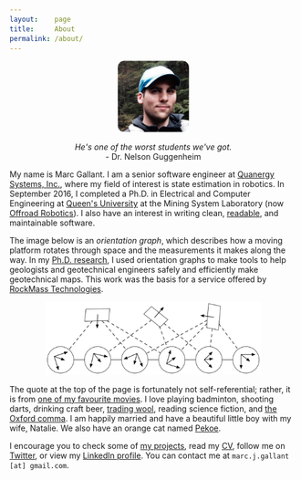 ```yaml
---
layout:    page
title:     About
permalink: /about/
---
```

<p style="text-align:center"><img src="/images/avatar.png" alt="Me!" style="width: 25%; height: 25%"/></p>

<p style='text-align: center;'><i>He's one of the worst students we've got.</i><br />- Dr. Nelson Guggenheim</p>

My name is Marc Gallant. I am a senior software engineer at [Quanergy Systems, Inc.](http://www.quanergy.com), where my field of interest is state estimation in robotics. In September 2016, I completed a Ph.D. in Electrical and Computer Engineering at [Queen's University](www.queensu.ca) at the Mining System Laboratory (now [Offroad Robotics](https://offroad.engineering.queensu.ca)). I also have an interest in writing clean, [readable](https://www.goodreads.com/quotes/9168-programs-must-be-written-for-people-to-read-and-only), and maintainable software.

The image below is an *orientation graph*, which describes how a moving platform rotates through space and the measurements it makes along the way. In my [Ph.D. research](http://qspace.library.queensu.ca/jspui/handle/1974/15025), I used orientation graphs to make tools to help geologists and geotechnical engineers safely and efficiently make geotechnical maps. This work was the basis for a service offered by [RockMass Technologies](https://www.rockmasstech.com/). 

<p style="text-align:center"><img src="/images/graph.png" alt="An orientation graph" style="width: 75%; height: 75%"/></p>

The quote at the top of the page is fortunately not self-referential; rather, it is from [one of my favourite movies](http://www.imdb.com/title/tt0128445/). I love playing badminton, shooting darts, drinking craft beer, [trading wool](https://en.wikipedia.org/wiki/Catan), reading science fiction, and [the Oxford comma](https://en.wikipedia.org/wiki/Serial_comma). I am happily married and have a beautiful little boy with my wife, Natalie. We also have an orange cat named [Pekoe](https://en.wikipedia.org/wiki/Tea_leaf_grading#Orange_pekoe).

I encourage you to check some of [my projects](https://github.com/kam3k), read my [CV](../cv), follow me on [Twitter](https://twitter.com/marcjgallant), or view my [LinkedIn profile](http://ca.linkedin.com/in/marcjgallant). You can contact me at `marc.j.gallant [at] gmail.com`.
